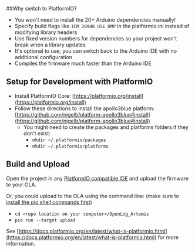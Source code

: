 ##Why switch to PlatformIO?
- You won't need to install the 20+ Arduino dependencies manually!
- Specify build flags like `ICM_20948_USE_DMP` in the platformio.ini instead of modifying library headers
- Use fixed version numbers for dependencies so your project won't break when a library updates
- It's optional to use; you can switch back to the Arduino IDE with no additional configuration
- Compiles the firmware much faster than the Arduino IDE


## Setup for Development with PlatformIO

- Install PlatformIO Core: [https://platformio.org/install](https://platformio.org/install)
- Follow these directions to install the apollo3blue platform: [https://github.com/nigelb/platform-apollo3blue#install](https://github.com/nigelb/platform-apollo3blue#install)
  - You might need to create the packages and platforms folders if they don't exist:
    - `mkdir ~/.platformio/packages`
    - `mkdir ~/.platformio/platforms`

## Build and Upload

Open the project in any [PlatformIO compatible IDE](https://platformio.org/install/integration) and upload the firmware to your OLA.

Or, you could upload to the OLA using the command line: (make sure to [install the pio shell commands first](https://docs.platformio.org/en/latest//core/installation.html#install-shell-commands))
- `cd <repo location on your computer>/OpenLog_Artemis`
- `pio run --target upload`

See [https://docs.platformio.org/en/latest/what-is-platformio.html](https://docs.platformio.org/en/latest/what-is-platformio.html) for more information.